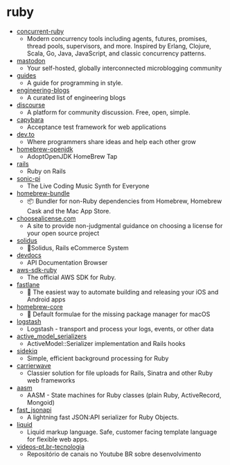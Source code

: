 # ruby
- [concurrent-ruby](https://github.com/ruby-concurrency/concurrent-ruby)
  - Modern concurrency tools including agents, futures, promises, thread pools, supervisors, and more. Inspired by Erlang, Clojure, Scala, Go, Java, JavaScript, and classic concurrency patterns.
- [mastodon](https://github.com/tootsuite/mastodon)
  - Your self-hosted, globally interconnected microblogging community
- [guides](https://github.com/thoughtbot/guides)
  - A guide for programming in style.
- [engineering-blogs](https://github.com/kilimchoi/engineering-blogs)
  - A curated list of engineering blogs
- [discourse](https://github.com/discourse/discourse)
  - A platform for community discussion. Free, open, simple.
- [capybara](https://github.com/teamcapybara/capybara)
  - Acceptance test framework for web applications
- [dev.to](https://github.com/thepracticaldev/dev.to)
  - Where programmers share ideas and help each other grow
- [homebrew-openjdk](https://github.com/AdoptOpenJDK/homebrew-openjdk)
  - AdoptOpenJDK HomeBrew Tap
- [rails](https://github.com/rails/rails)
  - Ruby on Rails
- [sonic-pi](https://github.com/samaaron/sonic-pi)
  - The Live Coding Music Synth for Everyone
- [homebrew-bundle](https://github.com/Homebrew/homebrew-bundle)
  - 📦 Bundler for non-Ruby dependencies from Homebrew, Homebrew Cask and the Mac App Store.
- [choosealicense.com](https://github.com/github/choosealicense.com)
  - A site to provide non-judgmental guidance on choosing a license for your open source project
- [solidus](https://github.com/solidusio/solidus)
  - 🛒Solidus, Rails eCommerce System
- [devdocs](https://github.com/freeCodeCamp/devdocs)
  - API Documentation Browser
- [aws-sdk-ruby](https://github.com/aws/aws-sdk-ruby)
  - The official AWS SDK for Ruby.
- [fastlane](https://github.com/fastlane/fastlane)
  - 🚀 The easiest way to automate building and releasing your iOS and Android apps
- [homebrew-core](https://github.com/Homebrew/homebrew-core)
  - 🍻 Default formulae for the missing package manager for macOS
- [logstash](https://github.com/elastic/logstash)
  - Logstash - transport and process your logs, events, or other data
- [active_model_serializers](https://github.com/rails-api/active_model_serializers)
  - ActiveModel::Serializer implementation and Rails hooks
- [sidekiq](https://github.com/mperham/sidekiq)
  - Simple, efficient background processing for Ruby
- [carrierwave](https://github.com/carrierwaveuploader/carrierwave)
  - Classier solution for file uploads for Rails, Sinatra and other Ruby web frameworks
- [aasm](https://github.com/aasm/aasm)
  - AASM - State machines for Ruby classes (plain Ruby, ActiveRecord, Mongoid)
- [fast_jsonapi](https://github.com/Netflix/fast_jsonapi)
  - A lightning fast JSON:API serializer for Ruby Objects.
- [liquid](https://github.com/Shopify/liquid)
  - Liquid markup language. Safe, customer facing template language for flexible web apps.
- [videos-pt.br-tecnologia](https://github.com/carolcodes/videos-pt.br-tecnologia)
  - Repositório de canais no Youtube BR sobre desenvolvimento
